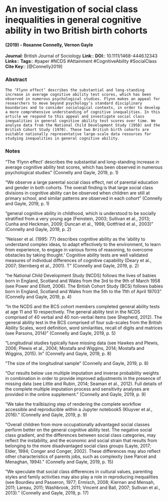 # An investigation of social class inequalities in general cognitive ability in two British birth cohorts
#### (2019) - Roxanne Connelly, Vernon Gayle
**Journal**: British Journal of Sociology
**Link**:: 
**DOI**:: 10.1111/1468-4446.12343
**Links**:: 
**Tags**:: #paper #NCDS #Attainment #CognitiveAbility #SocialClass 
**Cite Key**:: [@Connelly2019]

### Abstract

```
The ‘Flynn effect’ describes the substantial and long-standing increase in average cognitive ability test scores, which has been observed in numerous psychological studies. Flynn makes an appeal for researchers to move beyond psychology’s standard disciplinary boundaries and to consider sociological contexts, in order to develop a more comprehensive understanding of cognitive inequalities. In this article we respond to this appeal and investigate social class inequalities in general cognitive ability test scores over time. We analyse data from the National Child Development Study (1958) and the British Cohort Study (1970). These two British birth cohorts are suitable nationally representative large-scale data resources for studying inequalities in general cognitive ability.
```

### Notes

“The ‘Flynn effect’ describes the substantial and long-standing increase in average cognitive ability test scores, which has been observed in numerous psychological studies” (Connelly and Gayle, 2019, p. 1)

“We observe a large parental social class effect, net of parental education and gender in both cohorts. The overall finding is that large social class divisions in cognitive ability can be observed when children are still at primary school, and similar patterns are observed in each cohort” (Connelly and Gayle, 2019, p. 1)

“general cognitive ability in childhood, which is understood to be socially stratified from a very young age (Feinstein, 2003; Sullivan et al., 2013; Cunha and Heckman, 2009; Duncan et al., 1998; Gottfried et al., 2003)” (Connelly and Gayle, 2019, p. 2)

“Neisser et al. (1995: 77) describes cognitive ability as the ‘ability to understand complex ideas, to adapt effectively to the environment, to learn from experience, to engage in various forms of reasoning, to overcome obstacles by taking thought.’ Cognitive ability tests are well validated measures of individual differences of cognitive capability (Deary et al., 2007; Sternberg et al., 2001). T” (Connelly and Gayle, 2019, p. 2)

“he National Child Development Study (NCDS) follows the lives of babies born in England, Scotland and Wales from the 3rd to the 9th of March 1958 (see Power and Elliott, 2006). The British Cohort Study (BCS) follows babies born in England, Scotland and Wales from the 5th to the 11th of April 19703” (Connelly and Gayle, 2019, p. 4)

“In the NCDS and the BCS cohort members completed general ability tests at age 11 and 10 respectively. The general ability test in the NCDS comprised of 40 verbal and 40 non-verbal items (see Shepherd, 2012). The general ability test in the BCS comprised of four sub-scales from the British Ability Scales, word definition, word similarities, recall of digits and matrices (see Parsons, 2014)” (Connelly and Gayle, 2019, p. 5)

“Longitudinal studies typically have missing data (see Hawkes and Plewis, 2006; Plewis et al., 2004; Mostafa and Wiggins, 2014; Mostafa and Wiggins, 2015). In” (Connelly and Gayle, 2019, p. 8)

“The size of the longitudinal sample” (Connelly and Gayle, 2019, p. 8)

“Our results below use multiple imputation and inverse probability weights in combination in order to provide improved adjustments in the presence of missing data (see Little and Rubin, 2014; Seaman et al., 2012). Full details of the complete multiple imputation process and sensitivity analyses are provided in the online supplement.” (Connelly and Gayle, 2019, p. 9)

“We take the trailblazing step of rendering the complete workflow accessible and reproducible within a Jupyter notebook5 (Kluyver et al., 2016).” (Connelly and Gayle, 2019, p. 9)

“Overall children from more occupationally advantaged social classes perform better on the general cognitive ability test. The negative social class gradient, and the differences between social class categories, may reflect the instability, and the economic and social strain that results from belonging to the more disadvantaged social class groups (Layte, 2017; Elder, 1994; Conger and Conger, 2002). These differences may also reflect other characteristics of parents jobs, such as complexity (see Parcel and Menaghan, 1994).” (Connelly and Gayle, 2019, p. 15)

“We speculate that social class differences in cultural values, parenting styles and family activities may also play a role in reproducing inequalities (see Bourdieu and Passeron, 1977; Ermisch, 2008; Kiernan and Mensah, 2011; Lareau, 2011; Washbrook, 2011; Vincent and Ball, 2007; Sullivan et al., 2013).” (Connelly and Gayle, 2019, p. 17)